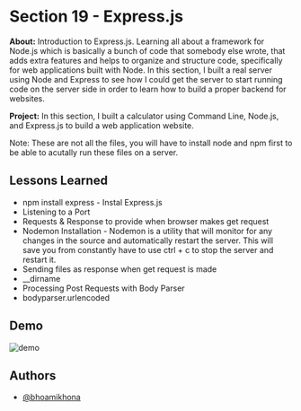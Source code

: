 
# Section 19 - Express.js 

**About:** Introduction to Express.js. Learning all about a framework for Node.js which is basically a bunch of code that somebody else wrote, that adds extra features and helps to organize and structure code, specifically for web applications built with Node. In this section, I built a real server using Node and Express to see how I could get the server to start running code on the server side in order to learn how to build a proper backend for websites.

**Project:** In this section, I built a calculator using Command Line, Node.js, and Express.js to build a web application website.

Note: These are not all the files, you will have to install node and npm first to be able to acutally run these files on a server.


## Lessons Learned
- npm install express - Instal Express.js
- Listening to a Port
- Requests & Response to provide when browser makes get request
- Nodemon Installation - Nodemon is a utility that will monitor for any changes in the source and automatically restart the server. This will save you from constantly have to use ctrl + c to stop the server and restart it.
- Sending files as response when get request is made
- __dirname
- Processing Post Requests with Body Parser
- bodyparser.urlencoded

## Demo

![demo](https://user-images.githubusercontent.com/50435319/204901971-bcfd4714-f073-4afb-a1ee-1aec38bcb087.gif)

## Authors

- [@bhoamikhona](https://github.com/bhoamikhona)

